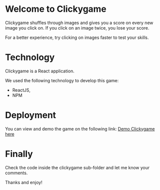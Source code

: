 # Welcome to Clickygame

Clickygame shuffles through images and gives you a score on every new image you click on. 
If you click on an image twice, you lose your score. 

For a better experience, try clicking on images faster to test your skills. 

# Technology 

Clickygame is a React application. 

We used the following technology to develop this game: 

- ReactJS,
- NPM 

# Deployment 

You can view and demo the game on the following link: 
[Demo Clickygame here](https://nzibosco.github.io/clicky-game/)

# Finally 

Check the code inside the clickygame sub-folder and let me know your comments. 

Thanks and enjoy! 